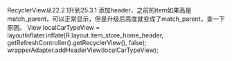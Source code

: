 RecyclerView从22.2.1升到25.3.1
添加header，之前的item如果高是match_parent，可以正常显示，但是升级后高度就变成了match_parent，查一下原因。
        View localCarTypeView = layoutInflater.inflate(R.layout.item_store_home_header, getRefreshController().getRecyclerView(), false);
        wrapperAdapter.addHeaderView(localCarTypeView);
        
        
        